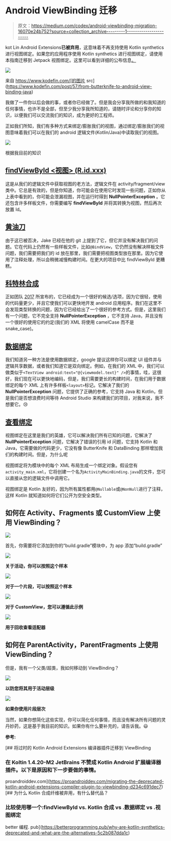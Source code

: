 # Android ViewBinding 迁移

> 原文：<https://medium.com/codex/android-viewbinding-migration-16070e24b752?source=collection_archive---------1----------------------->

kot Lin Android Extensions**已被弃用**，这意味着不再支持使用 Kotlin synthetics 进行视图绑定。如果您的应用程序使用 Kotlin synthetics 进行视图绑定，请使用本指南迁移到 Jetpack 视图绑定。这里可以看到详细的公布信息[。](https://developer.android.com/topic/libraries/view-binding/migration)

![](img/92cf4ce0db8599ac3fef9c34d4874230.png)

来自 https://www.kodefin.com/[的图片 src](https://www.kodefin.com/post/57/from-butterknife-to-android-view-binding-java)

我做了一件你以后会做的事，或者你已经做了。但是我会分享我所做的和我知道的任何事情，也许不是全部，但至少我分享我所知道的，请随时评论和分享你的知识，以便我们可以交流我们的知识，成为更好的工程师。

正如我们所知，我们有多种方式来绑定/膨胀我们的视图，通过绑定/膨胀我们的视图意味着我们可以在我们的 android 逻辑文件(Kotlin/Java)中读取我们的视图。

![](img/abc5f9e88ac13f8bfb45e4cd3fffa1b0.png)

根据我目前的知识

## [findViewById <视图> (R.id.xxx)](https://developer.android.com/reference/android/view/View#findViewById(int))

这是从我们的逻辑文件中获取视图的老方法，逻辑文件在 activity/fragment/view 类中。它总是有效的，但是你知道，你可能会在使用它时发现一些问题，正如你从上表中看到的，你可能会泄漏视图，并在运行时得到 **NullPointerException** 。它还包含许多样板文件，你需要编写 **findViewById** 并将其转换为视图，然后再次放置 Id。

## [黄油刀](https://github.com/JakeWharton/butterknife)

由于这已被否决，Jake 已经在他的 git 上提到了它，但它并没有解决我们的问题。它在代码上仍然有一些样板文件，比如`@BindView`，它仍然没有解决样板文件问题，我们需要把我们的 id 放在那里，我们需要把视图类型放在那里。因为它使用了注释处理，所以会稍微减慢构建时间。在更大的项目中比 findViewById 更糟糕。

## [科特林合成](https://android-developers.googleblog.com/2020/11/the-future-of-kotlin-android-extensions.html)

正如团队 [2017](https://plugins.gradle.org/plugin/org.jetbrains.kotlin.android.extensions) 所宣布的，它已经成为一个很好的候选/选项，因为它很轻，使用的代码量更少，并且它使我们可以更快地开发 android 应用程序。我们在这里不会发现类型转换的问题，因为它已经给出了一个很好的参考方式。但是，这里我们有一个问题，它不完全支持 **NullPointerException** ，它不支持 Java，并且没有一个很好的使用它的约定(我们的 XML 将使用 camelCase 而不是 snake_case)。

## [数据绑定](https://developer.android.com/topic/libraries/data-binding)

我们知道另一种方法是使用数据绑定，google 提议这样你可以绑定 UI 组件并与逻辑共享数据，或者我们知道它是双向绑定。例如，在我们的 XML 中，我们可以做类似于`<TextView android:text="@{viewmodel.text}" />`的事情，哇，这很好，我们现在可以更快地编码，但是，我们需要更长的构建时间，在我们用于数据绑定的每个 XML 上有许多样板`<layout>`标记。它解决了我们的 **NullPointerException** 问题，它提供了正确的参考，它支持 Java 和 Kotlin，但是我们是否想浪费时间等待 Android Studio 来构建我们的项目，对我来说，我不想要它。😢

## [查看绑定](https://developer.android.com/topic/libraries/view-binding)

视图绑定在这里是我们的英雄，它可以解决我们所有已知的问题，它解决了 **NullPointerException** 问题，它解决了错误的引用 id 问题，它支持 Kotlin 和 Java，它需要做的代码更少，它没有像 ButterKnife 和 DataBinding 那样增加我们的构建时间。但是，为什么呢

视图绑定将为模块中的每个 XML 布局生成一个绑定对象。假设您有`activity_main.xml`，它将创建一个名为`ActivityMainBinding.java`的文件，您可以直接从您的逻辑文件中调用它。

视图绑定是 Kotlin 友好的，因为所有属性都用`@Nullable`或`@NonNull`进行了注释，这样 Kotlin 就知道如何将它们公开为空安全类型。

## 如何在 Activity、Fragments 或 CustomView 上使用 ViewBinding？

![](img/22206dc54cc7d7ae371692fc3b2d7ea7.png)

首先，你需要将它添加到你的“build.gradle”模块中，为 app 添加“build.gradle”

![](img/0e0bb28e2f33106e27d6afded43d159c.png)

**关于活动，你可以按照这个样本**

![](img/1261bd023dd940393211630ef43c677a.png)

**对于一个片段，可以按照这个样本**

![](img/3d5d9124192595c6d9533b4d35e875e4.png)

**对于 CustomView，您可以遵循此示例**

![](img/964d005f9f4ac1e7cc838cb15b93730a.png)

**用于回收查看适配器**

## 如何在 ParentActivity，ParentFragments 上使用 ViewBinding？

但是，我有一个父类/超类，我如何移动到 ViewBinding？

![](img/64ef281d4c6712e2e5cc581bbf0fdce0.png)

**以防您将其用于活动层级**

![](img/4ecdd519a31fd43ac39c5adadb8dd6ef.png)

**如果你使用片段层次**

当然，如果你想简化这些实现，你可以简化任何事情，而且没有解决所有问题的灵丹妙药，这是基于我目前的知识。如果你有什么要补充的，请告诉我。😃

**参考:**

[](https://proandroiddev.com/migrating-the-deprecated-kotlin-android-extensions-compiler-plugin-to-viewbinding-d234c691dec7) [## 将过时的 Kotlin Android Extensions 编译器插件迁移到 ViewBinding

### 在 Koltin 1.4.20-M2 JetBrains 不赞成 Kotlin Android 扩展编译器插件。以下是原因和下一步要做的事情。

proandroiddev.com](https://proandroiddev.com/migrating-the-deprecated-kotlin-android-extensions-compiler-plugin-to-viewbinding-d234c691dec7) [](https://betterprogramming.pub/why-are-kotlin-synthetics-deprecated-and-what-are-the-alternatives-5c2b087dda1c) [## 为什么 Kotlin 合成纤维被弃用，有什么替代品？

### 比较使用哪一个:findViewById vs. Kotlin 合成 vs .数据绑定 vs .视图绑定

better 编程. pub](https://betterprogramming.pub/why-are-kotlin-synthetics-deprecated-and-what-are-the-alternatives-5c2b087dda1c)